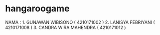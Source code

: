 # hangaroogame
NAMA  : 1. GUNAWAN WIBISONO     ( 4210171002 )
        2. LANISYA FEBRIYANI    ( 4210171008 )
        3. CANDRA WIRA MAHENDRA ( 4210171012 )
